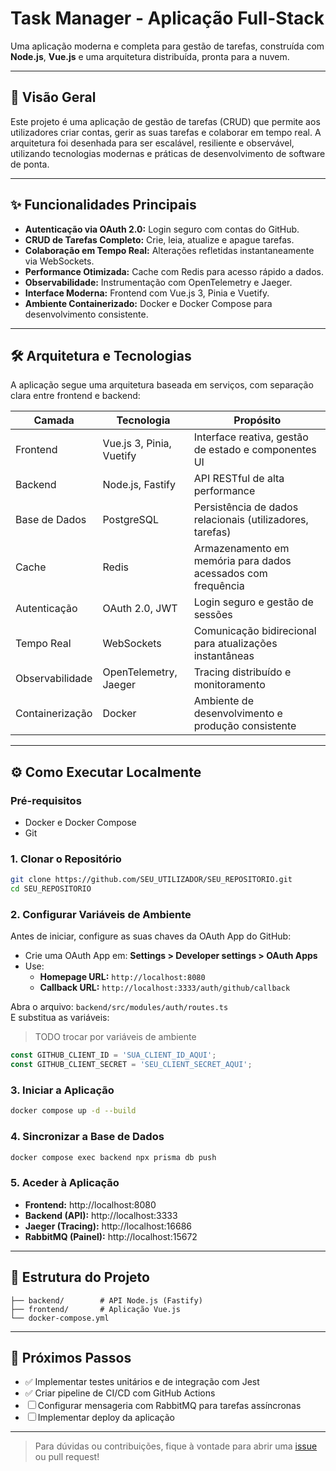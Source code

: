 # Task Manager - Aplicação Full-Stack

Uma aplicação moderna e completa para gestão de tarefas, construída com **Node.js**, **Vue.js** e uma arquitetura distribuída, pronta para a nuvem.

---

## 🚀 Visão Geral

Este projeto é uma aplicação de gestão de tarefas (CRUD) que permite aos utilizadores criar contas, gerir as suas tarefas e colaborar em tempo real. A arquitetura foi desenhada para ser escalável, resiliente e observável, utilizando tecnologias modernas e práticas de desenvolvimento de software de ponta.

---

## ✨ Funcionalidades Principais

- **Autenticação via OAuth 2.0:** Login seguro com contas do GitHub.
- **CRUD de Tarefas Completo:** Crie, leia, atualize e apague tarefas.
- **Colaboração em Tempo Real:** Alterações refletidas instantaneamente via WebSockets.
- **Performance Otimizada:** Cache com Redis para acesso rápido a dados.
- **Observabilidade:** Instrumentação com OpenTelemetry e Jaeger.
- **Interface Moderna:** Frontend com Vue.js 3, Pinia e Vuetify.
- **Ambiente Containerizado:** Docker e Docker Compose para desenvolvimento consistente.

---

## 🛠️ Arquitetura e Tecnologias

A aplicação segue uma arquitetura baseada em serviços, com separação clara entre frontend e backend:

| Camada         | Tecnologia                         | Propósito                                                    |
|----------------|------------------------------------|--------------------------------------------------------------|
| Frontend       | Vue.js 3, Pinia, Vuetify           | Interface reativa, gestão de estado e componentes UI         |
| Backend        | Node.js, Fastify                   | API RESTful de alta performance                              |
| Base de Dados  | PostgreSQL                         | Persistência de dados relacionais (utilizadores, tarefas)    |
| Cache          | Redis                              | Armazenamento em memória para dados acessados com frequência|
| Autenticação   | OAuth 2.0, JWT                     | Login seguro e gestão de sessões                             |
| Tempo Real     | WebSockets                         | Comunicação bidirecional para atualizações instantâneas      |
| Observabilidade| OpenTelemetry, Jaeger              | Tracing distribuído e monitoramento                          |
| Containerização| Docker                             | Ambiente de desenvolvimento e produção consistente           |

---

## ⚙️ Como Executar Localmente

### Pré-requisitos

- Docker e Docker Compose
- Git

### 1. Clonar o Repositório

```bash
git clone https://github.com/SEU_UTILIZADOR/SEU_REPOSITORIO.git
cd SEU_REPOSITORIO
```

### 2. Configurar Variáveis de Ambiente

Antes de iniciar, configure as suas chaves da OAuth App do GitHub:

- Crie uma OAuth App em: **Settings > Developer settings > OAuth Apps**
- Use:
  - **Homepage URL:** `http://localhost:8080`
  - **Callback URL:** `http://localhost:3333/auth/github/callback`

Abra o arquivo: `backend/src/modules/auth/routes.ts`  
E substitua as variáveis:

> TODO trocar por variáveis de ambiente
```ts
const GITHUB_CLIENT_ID = 'SUA_CLIENT_ID_AQUI';
const GITHUB_CLIENT_SECRET = 'SEU_CLIENT_SECRET_AQUI';
```

### 3. Iniciar a Aplicação

```bash
docker compose up -d --build
```

### 4. Sincronizar a Base de Dados

```bash
docker compose exec backend npx prisma db push
```

### 5. Aceder à Aplicação

- **Frontend:** http://localhost:8080  
- **Backend (API):** http://localhost:3333  
- **Jaeger (Tracing):** http://localhost:16686  
- **RabbitMQ (Painel):** http://localhost:15672  

---

## 📂 Estrutura do Projeto

```
├── backend/        # API Node.js (Fastify)
├── frontend/       # Aplicação Vue.js
└── docker-compose.yml
```

---

## 🔮 Próximos Passos

- ✅ Implementar testes unitários e de integração com Jest
- ✅ Criar pipeline de CI/CD com GitHub Actions
- ☐ Configurar mensageria com RabbitMQ para tarefas assíncronas
- ☐ Implementar deploy da aplicação

---

> Para dúvidas ou contribuições, fique à vontade para abrir uma [issue](https://github.com/EduardoFerr/watch-tasks/issues) ou pull request!


